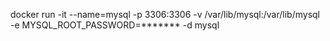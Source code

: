 docker run -it --name=mysql -p 3306:3306 -v /var/lib/mysql:/var/lib/mysql -e MYSQL_ROOT_PASSWORD=******* -d mysql